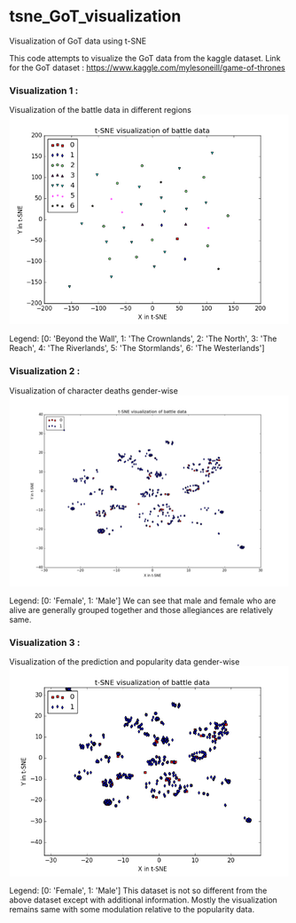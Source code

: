 # tsne_GoT_visualization
Visualization of GoT data using t-SNE

This code attempts to visualize the GoT data from the kaggle dataset.
Link for the GoT dataset : https://www.kaggle.com/mylesoneill/game-of-thrones

### Visualization 1 :
Visualization of the battle data in different regions
![battle](output/battle_visualization.png)

Legend:
[0: 'Beyond the Wall', 1: 'The Crownlands', 2: 'The North', 3: 'The Reach', 4: 'The Riverlands', 5: 'The Stormlands', 6: 'The Westerlands']

### Visualization 2 :
Visualization of character deaths gender-wise
![battle](output/deaths_visualization.png)

Legend:
[0: 'Female', 1: 'Male']
We can see that male and female who are alive are generally grouped together and those allegiances are relatively same.

### Visualization 3 :
Visualization of the prediction and popularity data gender-wise
![battle](output/prediction_visualization.png)

Legend:
[0: 'Female', 1: 'Male']
This dataset is not so different from the above dataset except with additional information. Mostly the visualization remains same with some modulation relative to the popularity data.
